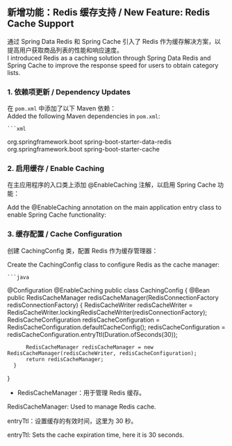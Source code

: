 ## 新增功能：Redis 缓存支持 / New Feature: Redis Cache Support

通过 Spring Data Redis 和 Spring Cache 引入了 Redis 作为缓存解决方案，以提高用户获取商品列表的性能和响应速度。  
I introduced Redis as a caching solution through Spring Data Redis and Spring Cache to improve the response speed for users to obtain category lists.

### 1. 依赖项更新 / Dependency Updates

在 `pom.xml` 中添加了以下 Maven 依赖：  
Added the following Maven dependencies in `pom.xml`:

    ```xml
<dependency>
    <groupId>org.springframework.boot</groupId>
    <artifactId>spring-boot-starter-data-redis</artifactId>
</dependency>

<dependency>
    <groupId>org.springframework.boot</groupId>
    <artifactId>spring-boot-starter-cache</artifactId>
</dependency>

### 2. 启用缓存 / Enable Caching
在主应用程序的入口类上添加 @EnableCaching 注解，以启用 Spring Cache 功能：

Add the @EnableCaching annotation on the main application entry class to enable Spring Cache functionality:

### 3. 缓存配置 / Cache Configuration
创建 CachingConfig 类，配置 Redis 作为缓存管理器：

Create the CachingConfig class to configure Redis as the cache manager:

    ```java
  @Configuration
  @EnableCaching
  public class CachingConfig {
      @Bean
      public RedisCacheManager redisCacheManager(RedisConnectionFactory redisConnectionFactory) {
          RedisCacheWriter redisCacheWriter = RedisCacheWriter.lockingRedisCacheWriter(redisConnectionFactory);
          RedisCacheConfiguration redisCacheConfiguration = RedisCacheConfiguration.defaultCacheConfig();
          redisCacheConfiguration = redisCacheConfiguration.entryTtl(Duration.ofSeconds(30));
  
          RedisCacheManager redisCacheManager = new RedisCacheManager(redisCacheWriter, redisCacheConfiguration);
          return redisCacheManager;
      }
  }

* RedisCacheManager：用于管理 Redis 缓存。

RedisCacheManager: Used to manage Redis cache.

entryTtl：设置缓存的有效时间，这里为 30 秒。

entryTtl: Sets the cache expiration time, here it is 30 seconds.

